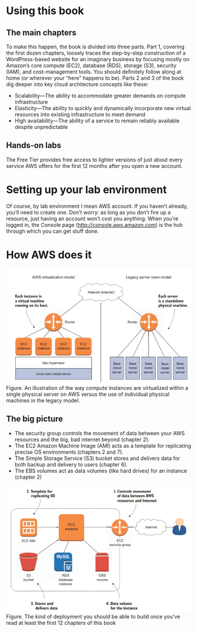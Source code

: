 # Using this book
## The main chapters
To make this happen, the book is divided into three parts. Part 1, covering the first dozen chapters, loosely traces the step-by-step construction
of a WordPress-based website for an imaginary business by focusing
mostly on Amazon’s core compute (EC2), database (RDS), storage (S3),
security (IAM), and cost-management tools. You should definitely follow along at home (or wherever your “here” happens to be). Parts 2
and 3 of the book dig deeper into key cloud architecture concepts like
these:
- Scalability—The ability to accommodate greater demands on compute infrastructure
- Elasticity—The ability to quickly and dynamically incorporate new
virtual resources into existing infrastructure to meet demand
- High availability—The ability of a service to remain reliably available despite unpredictable 

## Hands-on labs
The Free Tier provides free access to lighter versions of just about every service AWS offers
for the first 12 months after you open a new account.

#  Setting up your lab environment
Of course, by lab environment I mean AWS account. If you haven’t already,
you’ll need to create one. Don’t worry: as long as you don’t fire up a
resource, just having an account won’t cost you anything. When you’re
logged in, the Console page (http://console.aws.amazon.com) is the
hub through which you can get stuff done.

# How AWS does it
![](imgs/instance.jpg)
Figure. An illustration of the way compute instances are virtualized within a single  physical server on AWS versus the use of individual physical machines in the legacy model.
##  The big picture
- The security group controls the movement of data between
your AWS resources and the big, bad internet beyond (chapter 2).
- The EC2 Amazon Machine Image (AMI) acts as a template for
replicating precise OS environments (chapters 2 and 7).
- The Simple Storage Service (S3) bucket stores and delivers
data for both backup and delivery to users (chapter 6).
- The EBS volumes act as data volumes (like hard drives) for an
instance (chapter 2)

![](imgs/deployment.jpg)
Figure. The kind of deployment you should be able to build once you’ve read at least the first 12 chapters of this book
